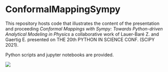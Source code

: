 # ConformalMappingSympy 

This repository hosts code that illustrates the content of the presentation and proceeding *Conformal Mappings with Sympy: Towards Python-driven Analytical Modeling in Physics* a collaborative work of Lauer-Baré Z. and Gaertig E. presented on THE 20th PYTHON IN SCIENCE CONF. (SCIPY 2021).

Python scripts and jupyter notebooks are provided.

<img src="https://render.githubusercontent.com/render/math?math=w(z)=\frac{z %2B ia}{az %2B i}">


